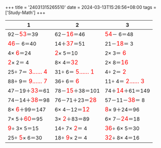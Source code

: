+++ 
title = '24031315265510' 
date = 2024-03-13T15:26:56+08:00 
tags = ['Study-Math'] 
+++ 

1 | 2 | 3 
-- | -- | -- 
92－<font color=red size=4>53</font>＝39 | 62－<font color=red size=4>16</font>＝46 | <font color=red size=4>54</font>－ 6＝48 
<font color=red size=4>46</font>－ 6＝40 | 14＋<font color=red size=4>37</font>＝51 | 21－<font color=red size=4>18</font>＝ 3 
 4×<font color=red size=4> 6</font>＝24 | <font color=red size=4> 2</font>× 5＝10 |  2× 3＝<font color=red size=4> 6</font> 
<font color=red size=4> 2</font>× 2＝ 4 |  8× 4＝<font color=red size=4>32</font> |  2× 8＝<font color=red size=4>16</font> 
25÷ 7＝<font color=red size=4> 3…… 4</font> | 31÷ 6＝<font color=red size=4> 5…… 1</font> |  4÷ 2＝<font color=red size=4> 2</font> 
88÷ 9＝<font color=red size=4> 9…… 7</font> | 36÷ 6＝<font color=red size=4> 6</font> | 11÷ 4＝<font color=red size=4> 2…… 3</font> 
47－19＋<font color=red size=4>33</font>＝61 | 78－<font color=red size=4>15</font>＋38＝101 | 74＋<font color=red size=4>14</font>＋61＝149 
74－14＋<font color=red size=4>38</font>＝98 | 76－71＋23＝<font color=red size=4>28</font> | 57－11－<font color=red size=4>38</font>＝ 8 
 8×<font color=red size=4> 6</font>＋99＝147 |  6× 4－12＝<font color=red size=4>12</font> | <font color=red size=4> 8</font>× 9＋24＝96 
 7× 5＋<font color=red size=4>60</font>＝95 |  3×<font color=red size=4> 2</font>＋83＝89 |  6× 7－<font color=red size=4>24</font>＝18 
<font color=red size=4> 9</font>÷ 3× 5＝15 | 14÷ 7×<font color=red size=4> 2</font>＝ 4 | <font color=red size=4>36</font>÷ 6× 5＝30 
25÷<font color=red size=4> 5</font>× 6＝30 | 18÷<font color=red size=4> 9</font>× 2＝ 4 | <font color=red size=4>32</font>÷ 8× 4＝16 

